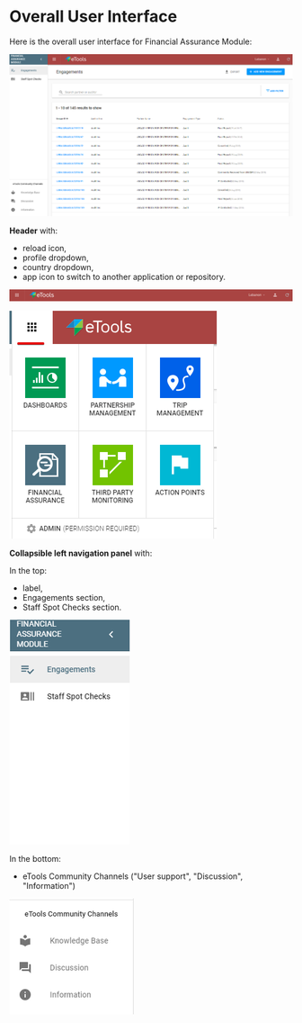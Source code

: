# Overall User Interface

Here is the overall user interface for Financial Assurance Module:

![Overall user interface](../.gitbook/assets/22%20%281%29.png)

**Header** with:

* reload icon,
* profile dropdown,
* country dropdown,
* app icon to switch to another application or repository.

![Header](../.gitbook/assets/23.png)

![Switch to other applications](../.gitbook/assets/3%20%281%29.png)

**Сollapsible left navigation panel** with:

In the top:

* label,
* Engagements section,
* Staff Spot Checks section.

![Top of the left navigation panel](../.gitbook/assets/4.png)

In the bottom:

* eTools Community Channels \("User support", "Discussion", "Information"\)

![eTools Community Channels](../.gitbook/assets/24%20%281%29.png)

  


